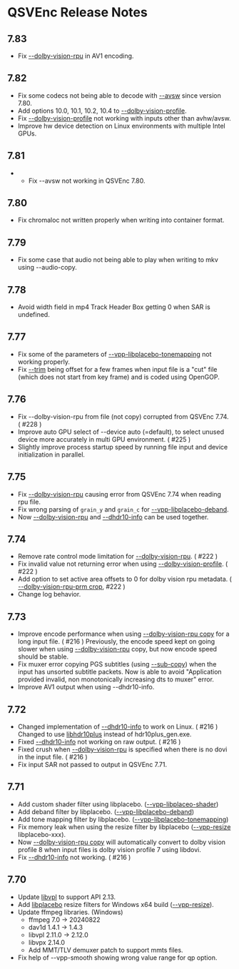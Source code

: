 # QSVEnc Release Notes

## 7.83

- Fix [--dolby-vision-rpu](https://github.com/rigaya/NVEnc/blob/master/NVEncC_Options.en.md#--dolby-vision-rpu-string) in AV1 encoding.

## 7.82

- Fix some codecs not being able to decode with [--avsw](https://github.com/rigaya/QSVEnc/blob/master/QSVEncC_Options.en.md#--avsw) since version 7.80.
- Add options 10.0, 10.1, 10.2, 10.4 to [--dolby-vision-profile](https://github.com/rigaya/QSVEnc/blob/master/QSVEncC_Options.en.md#--dolby-vision-profile-string-hevc-av1).
- Fix [--dolby-vision-profile](https://github.com/rigaya/QSVEnc/blob/master/QSVEncC_Options.en.md#--dolby-vision-profile-string-hevc-av1) not working with inputs other than avhw/avsw.
- Improve hw device detection on Linux environments with multiple Intel GPUs.

## 7.81

- - Fix --avsw not working in QSVEnc 7.80.

## 7.80

- Fix chromaloc not written properly when writing into container format.

## 7.79

- Fix some case that audio not being able to play when writing to mkv using --audio-copy.

## 7.78

- Avoid width field in mp4 Track Header Box getting 0 when SAR is undefined.

## 7.77

- Fix some of the parameters of [--vpp-libplacebo-tonemapping](https://github.com/rigaya/QSVEnc/blob/master/QSVEncC_Options.en.md#--vpp-libplacebo-tonemapping-param1value1param2value2) not working properly.
- Fix [--trim](https://github.com/rigaya/QSVEnc/blob/master/QSVEncC_Options.en.md#--trim-intintintintintint) being offset for a few frames when input file is a "cut" file (which does not start from key frame) and is coded using OpenGOP.

## 7.76

- Fix --dolby-vision-rpu from file (not copy) corrupted from QSVEnc 7.74. ( #228 )
- Improve auto GPU select of --device auto (=default), to select unused device more accurately in multi GPU environment. ( #225 )
- Slightly improve process startup speed by running file input and device initialization in parallel.

## 7.75

- Fix [--dolby-vision-rpu](https://github.com/rigaya/QSVEnc/blob/master/QSVEncC_Options.en.md#--dolby-vision-rpu-string-hevc-av1) causing error from QSVEnc 7.74 when reading rpu file.
- Fix wrong parsing of ```grain_y``` and ```grain_c``` for [--vpp-libplacebo-deband](https://github.com/rigaya/QSVEnc/blob/master/QSVEncC_Options.en.md#--vpp-libplacebo-deband-param1value1param2value2).
- Now [--dolby-vision-rpu](https://github.com/rigaya/QSVEnc/blob/master/QSVEncC_Options.en.md#--dolby-vision-rpu-string-hevc-av1) and [--dhdr10-info](https://github.com/rigaya/QSVEnc/blob/master/QSVEncC_Options.en.md#--dhdr10-info-string-hevc-av1) can be used together.

## 7.74

- Remove rate control mode limitation for [--dolby-vision-rpu](https://github.com/rigaya/QSVEnc/blob/master/QSVEncC_Options.en.md#--dolby-vision-rpu-string-hevc-av1). ( #222 )
- Fix invalid value not returning error when using [--dolby-vision-profile](https://github.com/rigaya/QSVEnc/blob/master/QSVEncC_Options.en.md#--dolby-vision-profile-string-hevc-av1). ( #222 )
- Add option to set active area offsets to 0 for dolby vision rpu metadata. ( [--dolby-vision-rpu-prm crop](https://github.com/rigaya/QSVEnc/blob/master/QSVEncC_Options.en.md#--dolby-vision-rpu-prm-param1value1param2value2), #222 )
- Change log behavior.

## 7.73

- Improve encode performance when using [--dolby-vision-rpu copy](https://github.com/rigaya/QSVEnc/blob/master/QSVEncC_Options.en.md#--dolby-vision-rpu-copy-hevc-av1) for a long input file. ( #216 )
  Previously, the encode speed kept on going slower when using [--dolby-vision-rpu](https://github.com/rigaya/QSVEnc/blob/master/QSVEncC_Options.en.md#--dolby-vision-rpu-copy-hevc-av1) copy, but now encode speed should be stable.
- Fix muxer error copying PGS subtitles (using [--sub-copy](https://github.com/rigaya/QSVEnc/blob/master/QSVEncC_Options.en.md#--sub-copy-intstringintstring)) when the input has unsorted subtitle packets.
  Now is able to avoid "Application provided invalid, non monotonically increasing dts to muxer" error.
- Improve AV1 output when using --dhdr10-info.

## 7.72

- Changed implementation of [--dhdr10-info](https://github.com/rigaya/QSVEnc/blob/master/QSVEncC_Options.en.md#--dhdr10-info-string-hevc-av1) to work on Linux. ( #216 )
  Changed to use [libhdr10plus](https://github.com/quietvoid/hdr10plus_tool) instead of hdr10plus_gen.exe.
- Fixed [--dhdr10-info](https://github.com/rigaya/QSVEnc/blob/master/QSVEncC_Options.en.md#--dhdr10-info-string-hevc-av1) not working on raw output. ( #216 )
- Fixed crush when [--dolby-vision-rpu](https://github.com/rigaya/QSVEnc/blob/master/QSVEncC_Options.en.md#--dolby-vision-rpu-string-hevc-av1) is specified when there is no dovi in the input file. ( #216 )
- Fix input SAR not passed to output in QSVEnc 7.71.

## 7.71

- Add custom shader filter using libplacebo. ([--vpp-libplaceo-shader](https://github.com/rigaya/QSVEnc/blob/master/QSVEncC_Options.en.md#--vpp-libplacebo-shader-param1value1param2value2))
- Add deband filter by libplacebo. ([--vpp-libplacebo-deband](https://github.com/rigaya/QSVEnc/blob/master/QSVEncC_Options.en.md#--vpp-libplacebo-deband-param1value1param2value2))
- Add tone mapping filter by libplacebo. ([--vpp-libplacebo-tonemapping](https://github.com/rigaya/QSVEnc/blob/master/QSVEncC_Options.en.md#--vpp-libplacebo-tonemapping-param1value1param2value2))
- Fix memory leak when using the resize filter by libplacebo ([--vpp-resize](https://github.com/rigaya/QSVEnc/blob/master/QSVEncC_Options.en.md#--vpp-resize-string) libplacebo-xxx).
- Now [--dolby-vision-rpu copy](https://github.com/rigaya/QSVEnc/blob/master/QSVEncC_Options.en.md#--dolby-vision-rpu-copy-hevc-av1) will automatically convert to dolby vision profile 8 when input files is dolby vision profile 7 using libdovi.
- Fix [--dhdr10-info](https://github.com/rigaya/QSVEnc/blob/master/QSVEncC_Options.en.md#--dhdr10-info-string-hevc-av1) not working. ( #216 )

## 7.70

- Update [libvpl](https://github.com/intel/libvpl) to support API 2.13.
- Add [libplacebo](https://code.videolan.org/videolan/libplacebo) resize filters for Windows x64 build ([--vpp-resize](https://github.com/rigaya/QSVEnc/blob/master/QSVEncC_Options.en.md#--vpp-resize-string)).
- Update ffmpeg libraries. (Windows)
  - ffmpeg 7.0 -> 20240822
  - dav1d 1.4.1 -> 1.4.3
  - libvpl 2.11.0 -> 2.12.0
  - libvpx 2.14.0
  - Add MMT/TLV demuxer patch to support mmts files.
- Fix help of --vpp-smooth showing wrong value range for qp option.
